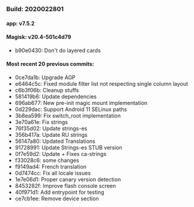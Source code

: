 ### Build: 2020022801
#### app: v7.5.2
#### Magisk: v20.4-501c4d79

- b90e0430: Don't do layered cards

#### Most recent 20 previous commits:

- 0ce7da1b: Upgrade AGP
- e6464c5c: Fixed module filter list not respecting single column layout
- c6b3f06b: Cleanup stuffs
- 581419b6: Update dependencies
- 696ab677: New pre-init magic mount implementation
- 0d229dac: Support Android 11 SELinux paths
- 3b8ea599: Fix switch_root implementation
- 3e70a61e: Fix strings
- 76f35d02: Update strings-es
- 356b417a: Update RU strings
- 56147a80: Updated Translations
- 91728991: Update Strings-es STUB version
- 0f7e59d2: Update + Fixes ca-strings
- f33028c6: some changes
- f9149ad4: French translation
- 0d7474cc: Fix all locale issues
- 1e7e06d1: Proper canary version detection
- 8453282f: Improve flash console screen
- 40f971d1: Add entrypoint for testing
- ce7cb1ee: Remove device section
